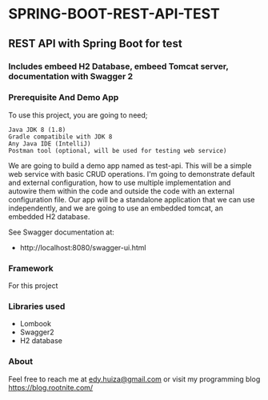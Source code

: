 # SPRING-BOOT-REST-API-TEST
## REST API with Spring Boot for test 
### Includes embeed H2 Database, embeed Tomcat server, documentation with Swagger 2

### Prerequisite And Demo App

To use this project, you are going to need;
    
    Java JDK 8 (1.8) 
    Gradle compatibile with JDK 8
    Any Java IDE (IntelliJ)
    Postman tool (optional, will be used for testing web service)

We are going to build a demo app named as test-api. This will be a simple web service with basic CRUD operations. I'm going to demonstrate default and external configuration, how to use multiple implementation and autowire them within the code and outside the code with an external configuration file. Our app will be a standalone application that we can use independently, and we are going to use an embedded tomcat, an embedded H2 database.

See Swagger documentation at:
* http://localhost:8080/swagger-ui.html
### Framework
For this project 

### Libraries used
- Lombook 
- Swagger2
- H2 database

### About
Feel free to reach me at edy.huiza@gmail.com or visit my programming blog https://blog.rootnite.com/

